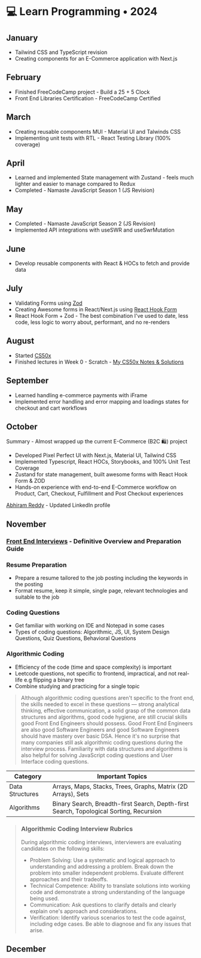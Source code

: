 # 💻 Learn Programming • 2024

## January

- Tailwind CSS and TypeScript revision
- Creating components for an E-Commerce application with Next.js

## February

- Finished FreeCodeCamp project - Build a 25 + 5 Clock
- Front End Libraries Certification - FreeCodeCamp Certified

## March

- Creating reusable components MUI - Material UI and Talwinds CSS
- Implementing unit tests with RTL - React Testing Library (100% coverage)

## April

- Learned and implemented State management with Zustand - feels much lighter and easier to manage compared to Redux
- Completed - Namaste JavaScript Season 1 (JS Revision)

## May

- Completed - Namaste JavaScript Season 2 (JS Revision)
- Implemented API integrations with useSWR and useSwrMutation

## June

- Develop reusable components with React & HOCs to fetch and provide data

## July

- Validating Forms using [Zod](https://zod.dev/)
- Creating Awesome forms in React/Next.js using [React Hook Form](https://react-hook-form.com/)
- React Hook Form + Zod - The best combination I've used to date, less code, less logic to worry about, performant, and no re-renders

## August
- Started [CS50x](https://cs50.harvard.edu/x/2024/)
- Finished lectures in Week 0 - Scratch - [My CS50x Notes & Solutions](https://github.com/abhiramready/CS50x)

## September
- Learned handling e-commerce payments with iFrame
- Implemented error handling and error mapping and loadings states for checkout and cart workflows

## October
Summary - Almost wrapped up the current E-Commerce  (B2C 🛍️) project
- Developed Pixel Perfect UI with Next.js, Material UI, Tailwind CSS
- Implemented Typescript, React HOCs, Storybooks, and 100% Unit Test Coverage
- Zustand for state management, built awesome forms with React Hook Form & ZOD
- Hands-on experience with end-to-end E-Commerce workflow on Product, Cart, Checkout, Fulfillment and Post Checkout experiences

[Abhiram Reddy](https://www.linkedin.com/in/abhiramready/) - Updated LinkedIn profile

## November
### [Front End Interviews](https://www.greatfrontend.com/front-end-interview-guidebook) - Definitive Overview and Preparation Guide

### Resume Preparation
- Prepare a resume tailored to the job posting including the keywords in the posting
- Format resume, keep it simple, single page, relevant technologies and suitable to the job

### Coding Questions
- Get familiar with working on IDE and Notepad in some cases
- Types of coding questions: Algorithmic, JS, UI, System Design Questions, Quiz Questions, Behavioral Questions

### Algorithmic Coding
- Efficiency of the code (time and space complexity) is important
- Leetcode questions, not specific to frontend, impractical, and not real-life e.g flipping a binary tree
- Combine studying and practicing for a single topic

> Although algorithmic coding questions aren't specific to the front end, the skills needed to excel in these questions — strong analytical thinking, effective communication, a solid grasp of the common data structures and algorithms, good code hygiene, are still crucial skills good Front End Engineers should possess. Good Front End Engineers are also good Software Engineers and good Software Engineers should have mastery over basic DSA. Hence it's no surprise that many companies still ask algorithmic coding questions during the interview process. Familiarity with data structures and algorithms is also helpful for solving JavaScript coding questions and User Interface coding questions.

| **Category**         | **Important Topics**                                                                                     |
|----------------------|----------------------------------------------------------------------------------------------------------|
| Data Structures      | Arrays, Maps, Stacks, Trees, Graphs, Matrix (2D Arrays), Sets                                            |
| Algorithms           | Binary Search, Breadth-first Search, Depth-first Search, Topological Sorting, Recursion                  |

> ### Algorithmic Coding Interview Rubrics
> During algorithmic coding interviews, interviewers are evaluating candidates on the following skills:
> - Problem Solving: Use a systematic and logical approach to understanding and addressing a problem. Break down the problem into smaller independent problems. Evaluate different approaches and their tradeoffs.
> - Technical Competence: Ability to translate solutions into working code and demonstrate a strong understanding of the language being used.
> - Communication: Ask questions to clarify details and clearly explain one's approach and considerations.
> - Verification: Identify various scenarios to test the code against, including edge cases. Be able to diagnose and fix any issues that arise.

## December

